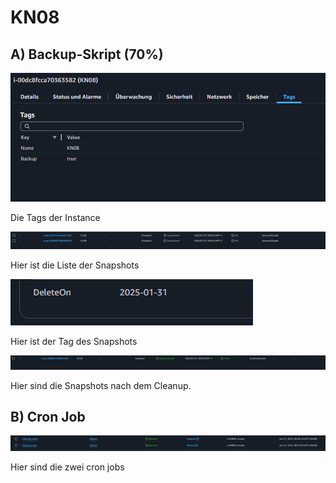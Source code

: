 # KN08

## A) Backup-Skript (70%)

![instancetag](media/instancetag.png)

Die Tags der Instance

![snapshotlist](media/snapshotlist.png)

Hier ist die Liste der Snapshots

![Snapshottag](media/Snapshottag.png)

Hier ist der Tag des Snapshots

![Snapshotclean](media/Snapshotclean.png)

Hier sind die Snapshots nach dem Cleanup.

## B) Cron Job

![cronjob](media/cronjob.png)

Hier sind die zwei cron jobs
